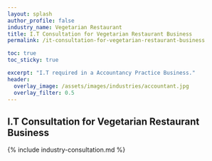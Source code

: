 ```yaml
---
layout: splash 
author_profile: false 
industry_name: Vegetarian Restaurant
title: I.T Consultation for Vegetarian Restaurant Business
permalink: /it-consultation-for-vegetarian-restaurant-business

toc: true
toc_sticky: true

excerpt: "I.T required in a Accountancy Practice Business."
header:
  overlay_image: /assets/images/industries/accountant.jpg
  overlay_filter: 0.5 
---
```


## I.T Consultation for Vegetarian Restaurant Business

{% include industry-consultation.md %}
